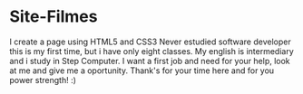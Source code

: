 # Site-Filmes
I create a page using HTML5 and CSS3
Never estudied software developer this is my first time, but i have only eight classes.
My english is intermediary and i study in Step Computer. 
I want a first job and need for your help, look at me and give me a oportunity.
Thank's for your time here and for you power strength! :)
